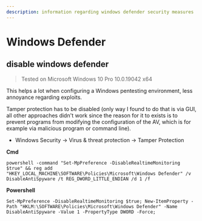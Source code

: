 ```yaml
---
description: information regarding windows defender security measures
---
```


# Windows Defender

## disable windows defender

> Tested on Microsoft Windows 10 Pro 10.0.19042 x64

This helps a lot when configuring a Windows pentesting environment, less annoyance regarding exploits.

Tamper protection has to be disabled \(only way I found to do that is via GUI, all other approaches didn't work since the reason for it to exists is to prevent programs from modifying the configuration of the AV, which is for example via malicious program or command line\).

* Windows Security -&gt; Virus & threat protection -&gt; Tamper Protection

**Cmd**

```text
powershell -command "Set-MpPreference -DisableRealtimeMonitoring $true" && reg add "HKEY_LOCAL_MACHINE\SOFTWARE\Policies\Microsoft\Windows Defender" /v DisableAntiSpyware /t REG_DWORD_LITTLE_ENDIAN /d 1 /f
```

**Powershell**

```text
Set-MpPreference -DisableRealtimeMonitoring $true; New-ItemProperty -Path "HKLM:\SOFTWARE\Policies\Microsoft\Windows Defender" -Name DisableAntiSpyware -Value 1 -PropertyType DWORD -Force;
```




